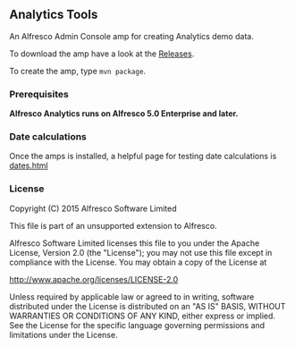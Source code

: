 ## Analytics Tools
An Alfresco Admin Console amp for creating Analytics demo data.

To download the amp have a look at the [Releases](https://github.com/Alfresco/analytics-tools/releases).

To create the amp, type `mvn package`.

### Prerequisites 
**Alfresco Analytics runs on Alfresco 5.0 Enterprise and later.**

### Date calculations
Once the amps is installed, a helpful page for testing date calculations is [dates.html](http://localhost:8080/alfresco/dateutil/dates.html)
### License
Copyright (C) 2015 Alfresco Software Limited

This file is part of an unsupported extension to Alfresco.

Alfresco Software Limited licenses this file
to you under the Apache License, Version 2.0 (the
"License"); you may not use this file except in compliance
with the License.  You may obtain a copy of the License at

 http://www.apache.org/licenses/LICENSE-2.0

Unless required by applicable law or agreed to in writing,
software distributed under the License is distributed on an
"AS IS" BASIS, WITHOUT WARRANTIES OR CONDITIONS OF ANY
KIND, either express or implied.  See the License for the
specific language governing permissions and limitations
under the License.
